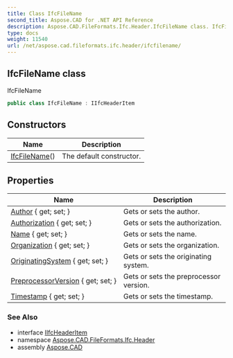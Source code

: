 ```yaml
---
title: Class IfcFileName
second_title: Aspose.CAD for .NET API Reference
description: Aspose.CAD.FileFormats.Ifc.Header.IfcFileName class. IfcFileName
type: docs
weight: 11540
url: /net/aspose.cad.fileformats.ifc.header/ifcfilename/
---
```

## IfcFileName class

IfcFileName

```csharp
public class IfcFileName : IIfcHeaderItem
```

## Constructors

| Name | Description |
| --- | --- |
| [IfcFileName](ifcfilename/)() | The default constructor. |

## Properties

| Name | Description |
| --- | --- |
| [Author](../../aspose.cad.fileformats.ifc.header/ifcfilename/author/) { get; set; } | Gets or sets the author. |
| [Authorization](../../aspose.cad.fileformats.ifc.header/ifcfilename/authorization/) { get; set; } | Gets or sets the authorization. |
| [Name](../../aspose.cad.fileformats.ifc.header/ifcfilename/name/) { get; set; } | Gets or sets the name. |
| [Organization](../../aspose.cad.fileformats.ifc.header/ifcfilename/organization/) { get; set; } | Gets or sets the organization. |
| [OriginatingSystem](../../aspose.cad.fileformats.ifc.header/ifcfilename/originatingsystem/) { get; set; } | Gets or sets the originating system. |
| [PreprocessorVersion](../../aspose.cad.fileformats.ifc.header/ifcfilename/preprocessorversion/) { get; set; } | Gets or sets the preprocessor version. |
| [Timestamp](../../aspose.cad.fileformats.ifc.header/ifcfilename/timestamp/) { get; set; } | Gets or sets the timestamp. |

### See Also

* interface [IIfcHeaderItem](../iifcheaderitem/)
* namespace [Aspose.CAD.FileFormats.Ifc.Header](../../aspose.cad.fileformats.ifc.header/)
* assembly [Aspose.CAD](../../)



